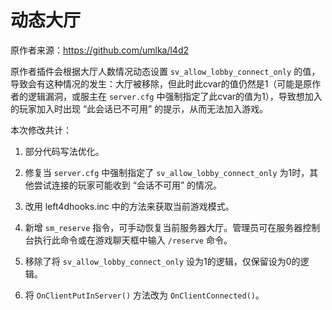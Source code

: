 # 动态大厅



原作者来源：https://github.com/umlka/l4d2



原作者插件会根据大厅人数情况动态设置 `sv_allow_lobby_connect_only` 的值，导致会有这种情况的发生：大厅被移除，但此时此cvar的值仍然是1（可能是原作者的逻辑漏洞，或服主在 `server.cfg` 中强制指定了此cvar的值为1），导致想加入的玩家加入时出现 “此会话已不可用” 的提示，从而无法加入游戏。



本次修改共计：

1. 部分代码写法优化。

2. 修复当 `server.cfg` 中强制指定了 `sv_allow_lobby_connect_only` 为1时，其他尝试连接的玩家可能收到 “会话不可用” 的情况。

3. 改用 left4dhooks.inc 中的方法来获取当前游戏模式。

4. 新增 `sm_reserve` 指令，可手动恢复当前服务器大厅。管理员可在服务器控制台执行此命令或在游戏聊天框中输入 `/reserve` 命令。

5. 移除了将 `sv_allow_lobby_connect_only` 设为1的逻辑，仅保留设为0的逻辑。

6. 将 `OnClientPutInServer()` 方法改为 `OnClientConnected()`。
